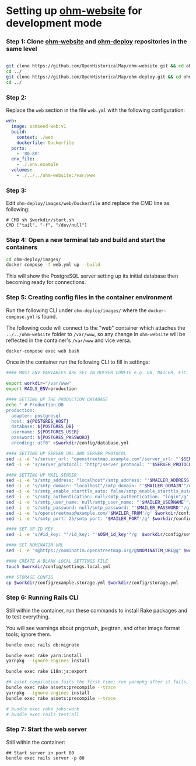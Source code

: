 # Setting up [ohm-website](https://github.com/OpenHistoricalMap/ohm-website) for development mode

### Step 1: Clone [ohm-website](https://github.com/OpenHistoricalMap/ohm-website) and [ohm-deploy](https://github.com/OpenHistoricalMap/ohm-deploy/) repositories in the same level

```sh

git clone https://github.com/OpenHistoricalMap/ohm-website.git && cd ohm-website && git checkout merge-osm-website
cd ../
git clone https://github.com/OpenHistoricalMap/ohm-deploy.git && cd ohm-deploy && git checkout new_web_version
cd ../
```

### Step 2:

Replace the `web` section in the file `web.yml` with the following configuration:

```yaml
web:
  image: osmseed-web:v1
  build:
    context: ./web
    dockerfile: Dockerfile
  ports:
    - '80:80'
  env_file:
    - ./.env.example
  volumes:
    - ./../../ohm-website:/var/www
```

### Step 3:

Edit `ohm-deploy/images/web/Dockerfile` and replace the CMD line as following:

```
# CMD sh $workdir/start.sh
CMD ["tail", "-f", "/dev/null"]
```

### Step 4: Open a new terminal tab and build and start the containers

```sh
cd ohm-deploy/images/
docker compose -f web.yml up --build
```

This will show the PostgreSQL server setting up its initial database then becoming ready for connections.

### Step 5: Creating config files in the container environment

Run the following CLI under `ohm-deploy/images/` where the `docker-compose.yml` is found.

The following code will connect to the "web" container which attaches the `../../ohm-website` folder to `/var/www`, so any change in `ohm-website` will be reflected in the container's `/var/www` and vice versa.

```sh
docker-compose exec web bash
```

Once in the container run the following CLI to fill in settings:

```sh
#### MOST ENV VARIABLES ARE SET IN DOCKER CONFIG e.g. DB, MAILER, ETC.

export workdir="/var/www"
export RAILS_ENV=production

#### SETTING UP THE PRODUCTION DATABASE
echo " # Production DB
production:
  adapter: postgresql
  host: ${POSTGRES_HOST}
  database: ${POSTGRES_DB}
  username: ${POSTGRES_USER}
  password: ${POSTGRES_PASSWORD}
  encoding: utf8" >$workdir/config/database.yml

#### SETTING UP SERVER_URL AND SERVER_PROTOCOL
sed -i -e 's/server_url: "openstreetmap.example.com"/server_url: "'$SERVER_URL'"/g' $workdir/config/settings.yml
sed -i -e 's/server_protocol: "http"/server_protocol: "'$SERVER_PROTOCOL'"/g' $workdir/config/settings.yml

#### SETTING UP MAIL SENDER
sed -i -e 's/smtp_address: "localhost"/smtp_address: "'$MAILER_ADDRESS'"/g' $workdir/config/settings.yml
sed -i -e 's/smtp_domain: "localhost"/smtp_domain: "'$MAILER_DOMAIN'"/g' $workdir/config/settings.yml
sed -i -e 's/smtp_enable_starttls_auto: false/smtp_enable_starttls_auto: true/g' $workdir/config/settings.yml
sed -i -e 's/smtp_authentication: null/smtp_authentication: "login"/g' $workdir/config/settings.yml
sed -i -e 's/smtp_user_name: null/smtp_user_name: "'$MAILER_USERNAME'"/g' $workdir/config/settings.yml
sed -i -e 's/smtp_password: null/smtp_password: "'$MAILER_PASSWORD'"/g' $workdir/config/settings.yml
sed -i -e 's/openstreetmap@example.com/'$MAILER_FROM'/g' $workdir/config/settings.yml
sed -i -e 's/smtp_port: 25/smtp_port: '$MAILER_PORT'/g' $workdir/config/settings.yml

#### SET UP ID KEY
sed -i -e 's/#id_key: ""/id_key: "'$OSM_id_key'"/g' $workdir/config/settings.yml

#### SET NOMINATIM URL
sed -i -e "s@https://nominatim.openstreetmap.org/@$NOMINATIM_URL@g" $workdir/config/settings.yml

#### CREATE A BLANK LOCAL SETTINGS FILE
touch $workdir/config/settings.local.yml

### STORAGE CONFIG
cp $workdir/config/example.storage.yml $workdir/config/storage.yml
```

### Step 6: Running Rails CLI

Still within the container, run these commands to install Rake packages and to test everything.

You will see warnings about pngcrush, jpegtran, and other image format tools; ignore them.

```sh
bundle exec rails db:migrate

bundle exec rake yarn:install
yarnpkg --ignore-engines install

bundle exec rake i18n:js:export

## asset compilation fails the first time; run yarnpkg after it fails, then try again
bundle exec rake assets:precompile --trace
yarnpkg --ignore-engines install
bundle exec rake assets:precompile --trace

# bundle exec rake jobs:work
# bundle exec rails test:all
```

### Step 7: Start the web server

Still within the container:

```
## Start server in port 80
bundle exec rails server -p 80
```

